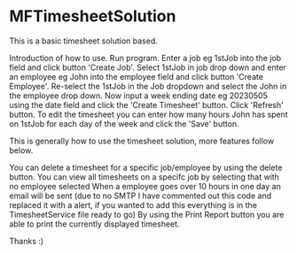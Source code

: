 # MFTimesheetSolution

This is a basic timesheet solution based.

Introduction of how to use.
Run program.
Enter a job eg 1stJob into the job field and click button 'Create Job'.
Select 1stJob in job drop down and enter an employee eg John into the employee field and click button 'Create Employee'.
Re-select the 1stJob in the Job dropdown and select the John in the employee drop down. Now input a week ending date eg 20230505 using the date field and click the 'Create Timesheet' button.
Click 'Refresh' button.
To edit the timesheet you can enter how many hours John has spent on 1stJob for each day of the week and click the 'Save' button.

This is generally how to use the timesheet solution, more features follow below.

You can delete a timesheet for a specific job/employee by using the delete button.
You can view all timesheets on a specifc job by selecting that with no employee selected
When a employee goes over 10 hours in one day an email will be sent (due to no SMTP I have commented out this code and replaced it with a alert, if you wanted to add this everything is in the TimesheetService file ready to go)
By using the Print Report button you are able to print the currently displayed timesheet.

Thanks :)

